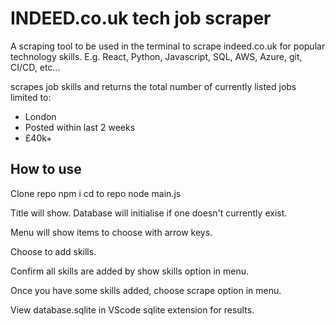 # INDEED.co.uk tech job scraper

A scraping tool to be used in the terminal to scrape indeed.co.uk for popular technology skills.
E.g. React, Python, Javascript, SQL, AWS, Azure, git, CI/CD, etc...

scrapes job skills and returns the total number of currently listed jobs limited to:
* London
* Posted within last 2 weeks
* £40k+

## How to use

Clone repo
npm i
cd to repo
node main.js

Title will show.
Database will initialise if one doesn't currently exist.

Menu will show items to choose with arrow keys.

Choose to add skills.

Confirm all skills are added by show skills option in menu.

Once you have some skills added, choose scrape option in menu.

View database.sqlite in VScode sqlite extension for results.